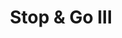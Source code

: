---
title: "Stop & Go III"
url: /ciudad-autonoma-de-buenos-aires/stop-und-go-iii/
shop: Autowerkstatt
---